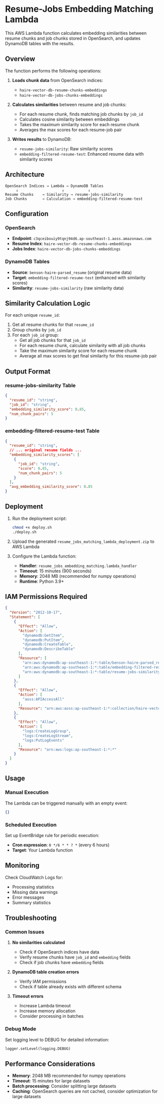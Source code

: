 # Resume-Jobs Embedding Matching Lambda

This AWS Lambda function calculates embedding similarities between resume chunks and job chunks stored in OpenSearch, and updates DynamoDB tables with the results.

## Overview

The function performs the following operations:

1. **Loads chunk data** from OpenSearch indices:
   - `haire-vector-db-resume-chunks-embeddings`
   - `haire-vector-db-jobs-chunks-embeddings`

2. **Calculates similarities** between resume and job chunks:
   - For each resume chunk, finds matching job chunks by `job_id`
   - Calculates cosine similarity between embeddings
   - Takes the maximum similarity score for each resume chunk
   - Averages the max scores for each resume-job pair

3. **Writes results** to DynamoDB:
   - `resume-jobs-similarity`: Raw similarity scores
   - `embedding-filtered-resume-test`: Enhanced resume data with similarity scores

## Architecture

```
OpenSearch Indices → Lambda → DynamoDB Tables
     ↓                    ↓           ↓
Resume Chunks    → Similarity → resume-jobs-similarity
Job Chunks       → Calculation → embedding-filtered-resume-test
```

## Configuration

### OpenSearch
- **Endpoint**: `c3qceibouiy9tqnj94d6.ap-southeast-1.aoss.amazonaws.com`
- **Resume Index**: `haire-vector-db-resume-chunks-embeddings`
- **Jobs Index**: `haire-vector-db-jobs-chunks-embeddings`

### DynamoDB Tables
- **Source**: `benson-haire-parsed_resume` (original resume data)
- **Target**: `embedding-filtered-resume-test` (enhanced with similarity scores)
- **Similarity**: `resume-jobs-similarity` (raw similarity data)

## Similarity Calculation Logic

For each unique `resume_id`:

1. Get all resume chunks for that `resume_id`
2. Group chunks by `job_id`
3. For each `job_id` group:
   - Get all job chunks for that `job_id`
   - For each resume chunk, calculate similarity with all job chunks
   - Take the maximum similarity score for each resume chunk
   - Average all max scores to get final similarity for this resume-job pair

## Output Format

### resume-jobs-similarity Table
```json
{
  "resume_id": "string",
  "job_id": "string", 
  "embedding_similarity_score": 0.85,
  "num_chunk_pairs": 5
}
```

### embedding-filtered-resume-test Table
```json
{
  "resume_id": "string",
  // ... original resume fields ...
  "embedding_similarity_scores": [
    {
      "job_id": "string",
      "score": 0.85,
      "num_chunk_pairs": 5
    }
  ],
  "avg_embedding_similarity_score": 0.85
}
```

## Deployment

1. Run the deployment script:
   ```bash
   chmod +x deploy.sh
   ./deploy.sh
   ```

2. Upload the generated `resume_jobs_matching_lambda_deployment.zip` to AWS Lambda

3. Configure the Lambda function:
   - **Handler**: `resume_jobs_embedding_matching.lambda_handler`
   - **Timeout**: 15 minutes (900 seconds)
   - **Memory**: 2048 MB (recommended for numpy operations)
   - **Runtime**: Python 3.9+

## IAM Permissions Required

```json
{
  "Version": "2012-10-17",
  "Statement": [
    {
      "Effect": "Allow",
      "Action": [
        "dynamodb:GetItem",
        "dynamodb:PutItem",
        "dynamodb:CreateTable",
        "dynamodb:DescribeTable"
      ],
      "Resource": [
        "arn:aws:dynamodb:ap-southeast-1:*:table/benson-haire-parsed_resume",
        "arn:aws:dynamodb:ap-southeast-1:*:table/embedding-filtered-resume-test",
        "arn:aws:dynamodb:ap-southeast-1:*:table/resume-jobs-similarity"
      ]
    },
    {
      "Effect": "Allow",
      "Action": [
        "aoss:APIAccessAll"
      ],
      "Resource": "arn:aws:aoss:ap-southeast-1:*:collection/haire-vector-db"
    },
    {
      "Effect": "Allow",
      "Action": [
        "logs:CreateLogGroup",
        "logs:CreateLogStream",
        "logs:PutLogEvents"
      ],
      "Resource": "arn:aws:logs:ap-southeast-1:*:*"
    }
  ]
}
```

## Usage

### Manual Execution
The Lambda can be triggered manually with an empty event:
```json
{}
```

### Scheduled Execution
Set up EventBridge rule for periodic execution:
- **Cron expression**: `0 */6 * * ? *` (every 6 hours)
- **Target**: Your Lambda function

## Monitoring

Check CloudWatch Logs for:
- Processing statistics
- Missing data warnings
- Error messages
- Summary statistics

## Troubleshooting

### Common Issues

1. **No similarities calculated**
   - Check if OpenSearch indices have data
   - Verify resume chunks have `job_id` and `embedding` fields
   - Check if job chunks have `embedding` fields

2. **DynamoDB table creation errors**
   - Verify IAM permissions
   - Check if table already exists with different schema

3. **Timeout errors**
   - Increase Lambda timeout
   - Increase memory allocation
   - Consider processing in batches

### Debug Mode

Set logging level to DEBUG for detailed information:
```python
logger.setLevel(logging.DEBUG)
```

## Performance Considerations

- **Memory**: 2048 MB recommended for numpy operations
- **Timeout**: 15 minutes for large datasets
- **Batch processing**: Consider splitting large datasets
- **Caching**: OpenSearch queries are not cached, consider optimization for large datasets 